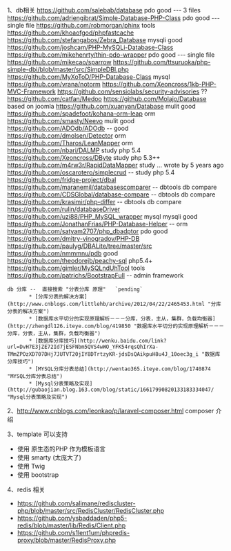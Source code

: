 1、db相关
    https://github.com/salebab/database pdo  good  ---  3 files
    https://github.com/adriengibrat/Simple-Database-PHP-Class  pdo good --- single file
    https://github.com/robmorgan/phinx tools
    https://github.com/khoaofgod/phpfastcache
    https://github.com/stefangabos/Zebra_Database  mysqli good
    https://github.com/joshcam/PHP-MySQLi-Database-Class
    https://github.com/mikehenrty/thin-pdo-wrapper pdo good --- single file
    https://github.com/mikecao/sparrow
    https://github.com/ttsuruoka/php-simple-dbi/blob/master/src/SimpleDBI.php
    https://github.com/MyXoToD/PHP-Database-Class mysql
    https://github.com/vrana/notorm
    https://github.com/Xeoncross/1kb-PHP-MVC-Framework
    https://github.com/sensiolabs/security-advisories ??
    https://github.com/catfan/Medoo
    https://github.com/Molajo/Database  based on joomla
    https://github.com/xuanyan/Database  mulit good
    https://github.com/spadefoot/kohana-orm-leap orm
    https://github.com/smasty/Neevo mulit good
    https://github.com/ADOdb/ADOdb -- good
    https://github.com/dmolsen/Detector orm
    https://github.com/Tharos/LeanMapper orm
    https://github.com/nbari/DALMP study php 5.4
    https://github.com/Xeoncross/DByte study php 5.3++
    https://github.com/m4rw3r/RapidDataMapper study ... wrote by 5 years ago
    https://github.com/oscarotero/simplecrud -- study php 5.4
    https://github.com/fridge-project/dbal
    https://github.com/maranemil/databasescomparer  -- dbtools db compare
    https://github.com/CDSGlobal/database-compare  -- dbtools db compare
    https://github.com/krasimir/php-differ  -- dbtools db compare
    https://github.com/rulin/databaseDriver
    https://github.com/uzi88/PHP_MySQL_wrapper mysql mysqli good
    https://github.com/JonathanFrias/PHP-Database-Helper  -- orm
    https://github.com/satyam2707/php_dbadptor pdo good
    https://github.com/dmitry-vinogradov/PHP-DB
    https://github.com/paulyg/DBALite/tree/master/src
    https://github.com/nmmmnu/pdb good
    https://github.com/theodorejb/peachy-sql php5.4+
    https://github.com/gimler/MySQLndUhTool tools
    https://github.com/patrichs/BootstrapFull -- admin framework

    db 分库 --  直接搜索 "分表分库 原理"   `pending`
           * [分库分表的解决方案](http://www.cnblogs.com/littlehb/archive/2012/04/22/2465453.html "分库分表的解决方案")
           * [数据库水平切分的实现原理解析－－－分库，分表，主从，集群，负载均衡器](http://zhengdl126.iteye.com/blog/419850 "数据库水平切分的实现原理解析－－－分库，分表，主从，集群，负载均衡器")
           * [数据库分库技巧](http://wenku.baidu.com/link?url=DvH7E3jZE72Id7jESFNbm5QVS4wWO_YFK54rqsQhIrXa-TMmZPOzXD707DHj7JUTVT20jIY8DTrtzyKR-jdsDsQAikpuH8u4J_10oec3g_i "数据库分库技巧")
           * [MYSQL分库分表总结](http://wentao365.iteye.com/blog/1740874 "MYSQL分库分表总结")
           * [Mysql分表策略及实现](http://gubaojian.blog.163.com/blog/static/16617990820133183334047/ "Mysql分表策略及实现")
2、http://www.cnblogs.com/leonkao/p/laravel-composer.html  composer 介绍

3、template 可以支持

   * 使用 原生态的PHP 作为模板语言
   * 使用 smarty (太庞大了)
   * 使用 Twig
   * 使用 bootstrap

4、redis 相关
   * https://github.com/salimane/rediscluster-php/blob/master/src/RedisCluster/RedisCluster.php
   * https://github.com/ysbaddaden/php5-redis/blob/master/lib/Redis/Client.php
   * https://github.com/s1lent1um/phpredis-proxy/blob/master/RedisProxy.php